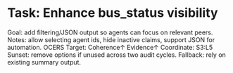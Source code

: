# Task: Enhance bus_status visibility
Goal: add filtering/JSON output so agents can focus on relevant peers.
Notes: allow selecting agent ids, hide inactive claims, support JSON for automation.
OCERS Target: Coherence↑ Evidence↑
Coordinate: S3:L5
Sunset: remove options if unused across two audit cycles.
Fallback: rely on existing summary output.
